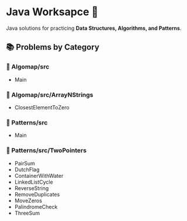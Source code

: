 # Java Worksapce 🚀

Java solutions for practicing **Data Structures, Algorithms, and Patterns**.

## 📚 Problems by Category

### 📂 Algomap/src
- Main

### 📂 Algomap/src/ArrayNStrings
- ClosestElementToZero

### 📂 Patterns/src
- Main

### 📂 Patterns/src/TwoPointers
- PairSum
- DutchFlag
- ContainerWithWater
- LinkedListCycle
- ReverseString
- RemoveDuplicates
- MoveZeros
- PalindromeCheck
- ThreeSum

